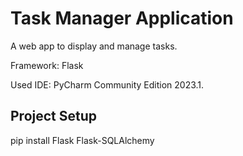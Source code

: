 # Task Manager Application
A web app to display and manage tasks.  

Framework: Flask  

Used IDE: PyCharm Community Edition 2023.1.  

## Project Setup
pip install Flask Flask-SQLAlchemy